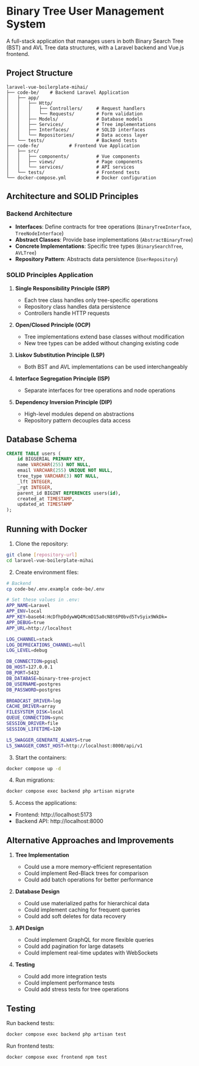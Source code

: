 # Binary Tree User Management System

A full-stack application that manages users in both Binary Search Tree (BST) and AVL Tree data structures, with a Laravel backend and Vue.js frontend.

## Project Structure

```
laravel-vue-boilerplate-mihai/
├── code-be/    # Backend Laravel Application
│   ├── app/
│   │   ├── Http/
│   │   │   ├── Controllers/     # Request handlers
│   │   │   └── Requests/        # Form validation
│   │   ├── Models/              # Database models
│   │   ├── Services/            # Tree implementations
│   │   ├── Interfaces/          # SOLID interfaces
│   │   └── Repositories/        # Data access layer
│   └── tests/                   # Backend tests
├── code-fe/           # Frontend Vue Application
│   ├── src/
│   │   ├── components/          # Vue components
│   │   ├── views/               # Page components
│   │   └── services/            # API services
│   └── tests/                   # Frontend tests
└── docker-compose.yml           # Docker configuration
```

## Architecture and SOLID Principles

### Backend Architecture
- **Interfaces**: Define contracts for tree operations (`BinaryTreeInterface`, `TreeNodeInterface`)
- **Abstract Classes**: Provide base implementations (`AbstractBinaryTree`)
- **Concrete Implementations**: Specific tree types (`BinarySearchTree`, `AVLTree`)
- **Repository Pattern**: Abstracts data persistence (`UserRepository`)

### SOLID Principles Application
1. **Single Responsibility Principle (SRP)**
   - Each tree class handles only tree-specific operations
   - Repository class handles data persistence
   - Controllers handle HTTP requests

2. **Open/Closed Principle (OCP)**
   - Tree implementations extend base classes without modification
   - New tree types can be added without changing existing code

3. **Liskov Substitution Principle (LSP)**
   - Both BST and AVL implementations can be used interchangeably

4. **Interface Segregation Principle (ISP)**
   - Separate interfaces for tree operations and node operations

5. **Dependency Inversion Principle (DIP)**
   - High-level modules depend on abstractions
   - Repository pattern decouples data access

## Database Schema

```sql
CREATE TABLE users (
    id BIGSERIAL PRIMARY KEY,
    name VARCHAR(255) NOT NULL,
    email VARCHAR(255) UNIQUE NOT NULL,
    tree_type VARCHAR(3) NOT NULL,
    _lft INTEGER,
    _rgt INTEGER,
    parent_id BIGINT REFERENCES users(id),
    created_at TIMESTAMP,
    updated_at TIMESTAMP
);
```

## Running with Docker

1. Clone the repository:
```bash
git clone [repository-url]
cd laravel-vue-boilerplate-mihai
```

2. Create environment files:
```bash
# Backend
cp code-be/.env.example code-be/.env

# Set these values in .env:
APP_NAME=Laravel
APP_ENV=local
APP_KEY=base64:HcDfhpDdywWQ4McmD15a0cN8t6P0bvd5TvSyix9WkDk=
APP_DEBUG=true
APP_URL=http://localhost

LOG_CHANNEL=stack
LOG_DEPRECATIONS_CHANNEL=null
LOG_LEVEL=debug

DB_CONNECTION=pgsql
DB_HOST=127.0.0.1
DB_PORT=5432
DB_DATABASE=binary-tree-project
DB_USERNAME=postgres
DB_PASSWORD=postgres

BROADCAST_DRIVER=log
CACHE_DRIVER=array
FILESYSTEM_DISK=local
QUEUE_CONNECTION=sync
SESSION_DRIVER=file
SESSION_LIFETIME=120

L5_SWAGGER_GENERATE_ALWAYS=true
L5_SWAGGER_CONST_HOST=http://localhost:8000/api/v1
```

3. Start the containers:
```bash
docker compose up -d
```

4. Run migrations:
```bash
docker compose exec backend php artisan migrate
```

5. Access the applications:
- Frontend: http://localhost:5173
- Backend API: http://localhost:8000

## Alternative Approaches and Improvements

1. **Tree Implementation**
   - Could use a more memory-efficient representation
   - Could implement Red-Black trees for comparison
   - Could add batch operations for better performance

2. **Database Design**
   - Could use materialized paths for hierarchical data
   - Could implement caching for frequent queries
   - Could add soft deletes for data recovery

3. **API Design**
   - Could implement GraphQL for more flexible queries
   - Could add pagination for large datasets
   - Could implement real-time updates with WebSockets

4. **Testing**
   - Could add more integration tests
   - Could implement performance tests
   - Could add stress tests for tree operations

## Testing

Run backend tests:
```bash
docker compose exec backend php artisan test
```

Run frontend tests:
```bash
docker compose exec frontend npm test
```